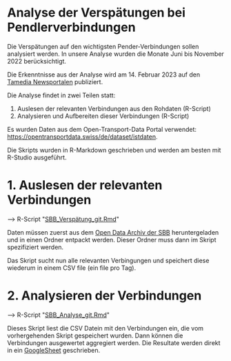 # Analyse der Verspätungen bei Pendlerverbindungen
Die Verspätungen auf den wichtigsten Pender-Verbindungen sollen analysiert werden. In unsere Analyse wurden die Monate Juni bis November 2022 berücksichtigt.

Die Erkenntnisse aus der Analyse wird am 14. Februar 2023 auf den [Tamedia Newsportalen](https://www.tagesanzeiger.ch "Artikel Tamedia") publiziert.

Die Analyse findet in zwei Teilen statt:

1. Auslesen der relevanten Verbindungen aus den Rohdaten (R-Script)
2. Analysieren und Aufbereiten dieser Verbindungen (R-Script)

Es wurden Daten aus dem Open-Transport-Data Portal verwendet: https://opentransportdata.swiss/de/dataset/istdaten.

Die Skripts wurden in R-Markdown geschrieben und werden am besten mit R-Studio ausgeführt.

# 1. Auslesen der relevanten Verbindungen
--> R-Script "[SBB_Verspätung_git.Rmd](SBB_Versp%C3%A4tung_git.Rmd)"

Daten müssen zuerst aus dem [Open Data Archiv der SBB](https://opentransportdata.swiss/de/ist-daten-archiv/) heruntergeladen und in einen Ordner entpackt werden. Dieser Ordner muss dann im Skript spezifiziert werden. 

Das Skript sucht nun alle relevanten Verbingungen und speichert diese wiederum in einem CSV file (ein file pro Tag).


# 2. Analysieren der Verbindungen
--> R-Script "[SBB_Analyse_git.Rmd](SBB_Analyse_git.Rmd)"

Dieses Skript liest die CSV Datein mit den Verbindungen ein, die vom vorhergehenden Skript gespeichert wurden. Dann können die Verbindungen ausgewertet aggregiert werden. Die Resultate werden direkt in ein [GoogleSheet](https://docs.google.com/spreadsheets/d/1YoPTOqTQwlfzCl1znB0g5WgmNr9ZWGLWNmhu9akIvTY "Resultate GoogleSheet") geschrieben. 
